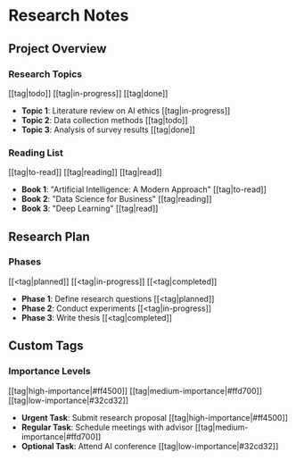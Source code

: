 # Research Notes

## Project Overview

### Research Topics

<!-- Status tags with default colors -->
[[tag|todo]] [[tag|in-progress]] [[tag|done]]

- **Topic 1**: Literature review on AI ethics [[tag|in-progress]]
- **Topic 2**: Data collection methods [[tag|todo]]
- **Topic 3**: Analysis of survey results [[tag|done]]

### Reading List

<!-- Tags with custom labels and default colors -->
[[tag|to-read]] [[tag|reading]] [[tag|read]]

- **Book 1**: "Artificial Intelligence: A Modern Approach" [[tag|to-read]]
- **Book 2**: "Data Science for Business" [[tag|reading]]
- **Book 3**: "Deep Learning" [[tag|read]]

## Research Plan

### Phases

<!-- Arrow-style tags with default colors -->
[[<tag|planned]] [[<tag|in-progress]] [[<tag|completed]]

- **Phase 1**: Define research questions [[<tag|planned]]
- **Phase 2**: Conduct experiments [[<tag|in-progress]]
- **Phase 3**: Write thesis [[<tag|completed]]

## Custom Tags

### Importance Levels

<!-- Tags with custom background and foreground colors -->
[[tag|high-importance|#ff4500]] [[tag|medium-importance|#ffd700]] [[tag|low-importance|#32cd32]]

- **Urgent Task**: Submit research proposal [[tag|high-importance|#ff4500]]
- **Regular Task**: Schedule meetings with advisor [[tag|medium-importance|#ffd700]]
- **Optional Task**: Attend AI conference [[tag|low-importance|#32cd32]]
